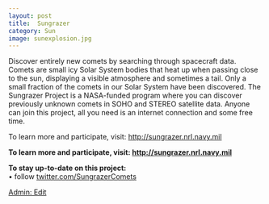 ```yaml
---
layout: post
title:  Sungrazer
category: Sun
image: sunexplosion.jpg
---
```

Discover entirely new comets by searching through spacecraft data. Comets are small icy Solar System bodies that heat up when passing close to the sun, displaying a visible atmosphere and sometimes a tail. Only a small fraction of the comets in our Solar System have been discovered. The Sungrazer Project is a NASA-funded program where you can discover previously unknown comets in SOHO and STEREO satellite data. Anyone can join this project, all you need is an internet connection and some free time.

To learn more and participate, visit: http://sungrazer.nrl.navy.mil

<div class="entry-content">
<p><strong>To learn more and participate, visit: <a href="http://sungrazer.nrl.navy.mil/">http://sungrazer.nrl.navy.mil</a></strong></p>
<p><strong>To stay up-to-date on this project:</strong><br/>
• follow <a href="https://twitter.com/SungrazerComets">twitter.com/SungrazerComets</a></p>
<a class="post-edit-link" href="http://spacehack.org/wp-admin/post.php?post=2351&#038;action=edit">Admin: Edit</a> </div>
</div>
 
